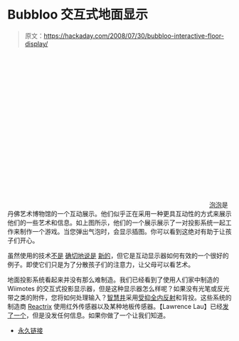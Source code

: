 # Bubbloo 交互式地面显示

> 原文：<https://hackaday.com/2008/07/30/bubbloo-interactive-floor-display/>

<object width="450" height="344"><param name="movie" value="http://www.youtube.com/v/ewjcVk480Qo&amp;hl=en&amp;fs=1"> <param name="allowFullScreen" value="true"></object> 
[泡泡](http://presurfer.blogspot.com/2008/07/bubbloo.html)是丹佛艺术博物馆的一个互动展示。他们似乎正在采用一种更具互动性的方式来展示他们的一些艺术和信息。如上图所示，他们的一个展示展示了一对投影系统一起工作来制作一个游戏。当您弹出气泡时，会显示插图。你可以看到这绝对有助于让孩子们开心。

虽然使用的技术[不是](http://www.igniq.com/2005/06/nintendos-e3-interactive-floor-display.html) [确切地说是](http://www.kilian-nakamura.com/blog-english/index.php/catchyoo-interactive-floor-display-at-joypolis/) [新的](http://www.youtube.com/watch?v=vRi0m329iL4)，但它是互动显示器如何有效的一个很好的例子。即使它们只是为了分散孩子们的注意力，让父母可以看艺术。

地面投影系统看起来并没有那么难制造。我们已经看到了使用人们家中制造的 Wiimotes 的交互式投影显示器，但是这种显示器怎么样呢？如果没有光笔或反光带之类的附件，您将如何处理输入？[智慧井](http://www.tuvie.com/wisdom-well-interactive-floor-offers-a-fun-way-to-learn)采用[受抑全内反射](http://www.cs.nyu.edu/%7Ejhan/ftirsense/)和背投。这些系统的制造商 [Reactrix](http://www.reactrix.com/) 使用红外传感器以及某种地板传感器。【Lawrence Lau】已经[发了一个](http://people.sd.polyu.edu.hk/sdlau/fish/index.html)，但是没发任何信息。如果你做了一个让我们知道。

*   [永久链接](http://presurfer.blogspot.com/2008/07/bubbloo.html)